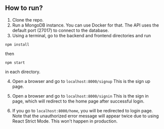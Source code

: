 ## How to run?
1. Clone the repo.
2. Run a MongoDB instance. You can use Docker for that. The API uses the default port (27017) to connect to the database.
3. Using a terminal, go to the backend and frontend directories and run 
```
npm install
```
then
```
npm start
```
in each directory.

4. Open a browser and go to ```localhost:8000/signup``` This is the sign up page.
   
5. Open a browser and go to ```localhost:8000/signin``` This is the sign in page, which will redirect to the home page after successful login.
   
6. If you go to ```localhost:8000/home```, you will be redirected to login page. Note that the unauthorized error message will appear twice due to using React Strict Mode. This won't happen in production.
